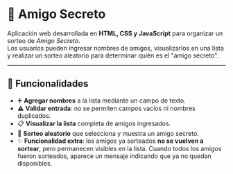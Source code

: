 # 🎁 Amigo Secreto

Aplicación web desarrollada en **HTML, CSS y JavaScript** para organizar un sorteo de *Amigo Secreto*.  
Los usuarios pueden ingresar nombres de amigos, visualizarlos en una lista y realizar un sorteo aleatorio para determinar quién es el "amigo secreto".

---

## 📌 Funcionalidades

- ➕ **Agregar nombres** a la lista mediante un campo de texto.  
- ⚠️ **Validar entrada**: no se permiten campos vacíos ni nombres duplicados.  
- 📋 **Visualizar la lista** completa de amigos ingresados.  
- 🎲 **Sorteo aleatorio** que selecciona y muestra un amigo secreto.  
- ✨ **Funcionalidad extra**: los amigos ya sorteados **no se vuelven a sortear**, pero permanecen visibles en la lista. Cuando todos los amigos fueron sorteados, aparece un mensaje indicando que ya no quedan disponibles.
